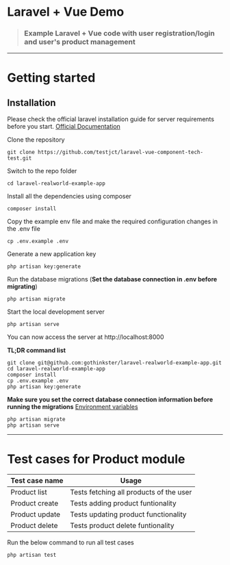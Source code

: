 # Laravel + Vue Demo

> ### Example Laravel + Vue code with user registration/login and user's product management

----------

# Getting started

## Installation

Please check the official laravel installation guide for server requirements before you start. [Official Documentation](https://laravel.com/docs/5.4/installation#installation)

Clone the repository

    git clone https://github.com/testjct/laravel-vue-component-tech-test.git

Switch to the repo folder

    cd laravel-realworld-example-app

Install all the dependencies using composer

    composer install

Copy the example env file and make the required configuration changes in the .env file

    cp .env.example .env

Generate a new application key

    php artisan key:generate

Run the database migrations (**Set the database connection in .env before migrating**)

    php artisan migrate

Start the local development server

    php artisan serve

You can now access the server at http://localhost:8000

**TL;DR command list**

    git clone git@github.com:gothinkster/laravel-realworld-example-app.git
    cd laravel-realworld-example-app
    composer install
    cp .env.example .env
    php artisan key:generate
    
**Make sure you set the correct database connection information before running the migrations** [Environment variables](#environment-variables)

    php artisan migrate
    php artisan serve

----------

# Test cases for Product module

| **Test case name** 	| **Usage** |
|----------	|------------------	|
| Product list      	| Tests fetching all products of the user     	|
| Product create      	| Tests adding product funtionality 	|
| Product update 	| Tests updating product functionality    	|
| Product delete 	| Tests product delete funtionality    	|

Run the below command to run all test cases

    php artisan test
